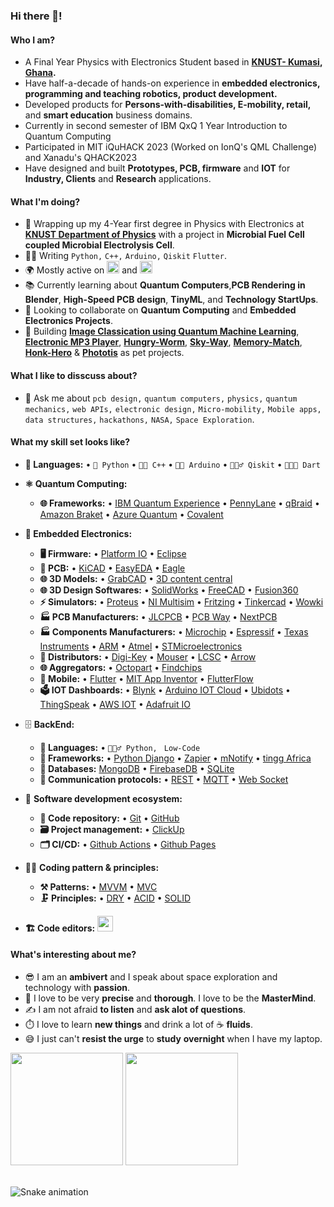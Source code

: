 ### Hi there 👋!

#### Who I am?
- A Final Year Physics with Electronics Student based in **[KNUST- Kumasi](https://www.knust.edu.gh/), [Ghana](https://en.wikipedia.org/wiki/Ghana).** 
- Have half-a-decade of hands-on experience in **embedded electronics, programming and teaching robotics, product development.**
- Developed products for **Persons-with-disabilities, E-mobility, retail,** and **smart education** business domains.
- Currently in second semester of IBM QxQ 1 Year Introduction to Quantum Computing
- Participated in MIT iQuHACK 2023 (Worked on IonQ's QML Challenge) and Xanadu's QHACK2023
- Have designed and built **Prototypes, PCB, firmware** and **IOT** for **Industry, Clients** and **Research** applications.

#### What I'm doing?
- 🏢 Wrapping up my 4-Year first degree in Physics with Electronics at **[KNUST Department of Physics](https://physics.knust.edu.gh/)** with a project in **Microbial Fuel Cell coupled Microbial Electrolysis Cell**.
- 👨‍💻 Writing `Python,` `C++,` `Arduino,` `Qiskit` `Flutter`.
- 🌍 Mostly active on <a href="https://www.linkedin.com/in/ofosu-emmanuel/"><img src="https://cdn-icons-png.flaticon.com/512/174/174857.png" height=20></a> and <a href="quameofosuemma@gmail.com"><img src="https://cdn-icons-png.flaticon.com/512/5968/5968534.png" height=20></a>
- 📚 Currently learning about **Quantum Computers**,**PCB Rendering in Blender**, **High-Speed PCB design**, **TinyML**, and **Technology StartUps**.
- 👯 Looking to collaborate on **Quantum Computing** and **Embedded Electronics Projects**.
- 🥰 Building **[Image Classication using Quantum Machine Learning](https://github.com/Quameofosu/2023_IonQ_Remote)**, **[Electronic MP3 Player](https://github.com/Quameofosu/ProjectChristine)**, **[Hungry-Worm](https://github.com/asadullahrifat89/hungry-worm-uno-platform)**, **[Sky-Way](https://github.com/asadullahrifat89/sky-way-uno-platform)**, **[Memory-Match](https://github.com/asadullahrifat89/memory-match-uno-platform)**, **[Honk-Hero](https://github.com/asadullahrifat89/honk-hero-uno-platform)** & **[Phototis](https://github.com/asadullahrifat89/Phototis-Uno-Platform)** as pet projects.

#### What I like to disscuss about? 
- 💬 Ask me about `pcb design,` `quantum computers,` `physics,` `quantum mechanics,` `web APIs,` `electronic design,` `Micro-mobility,` `Mobile apps,` `data structures,` `hackathons,` `NASA,` `Space Exploration`.

#### What my skill set looks like?
- **📜 Languages:** • `🐍 Python` • `👨‍🏭 C++` • `👨‍🔧 Arduino` • `🧚🏻‍♂️ Qiskit` • `👨🏻‍🎨 Dart`
- **⚛ Quantum Computing:**  
    - **🌐 Frameworks:** • [IBM Quantum Experience](https://dotnet.microsoft.com/en-us/apps/aspnet/web-apps/blazor) • [PennyLane](https://platform.uno/uno-platform-for-web-webassembly/) • [qBraid](https://opensilver.net/) • [Amazon Braket](https://opensilver.net/) • [Azure Quantum](https://opensilver.net/) • [Covalent](https://opensilver.net/)
- **🔬 Embedded Electronics:** 
    - **🖥 Firmware:** • [Platform IO](https://platform.uno/) • [Eclipse](https://docs.microsoft.com/en-us/windows/apps/winui/)
    - **🔌 PCB:** • [KiCAD](https://dotnet.microsoft.com/en-us/apps/aspnet/web-apps/blazor) • [EasyEDA](https://platform.uno/uno-platform-for-web-webassembly/) • [Eagle](https://opensilver.net/)
    - **🌐 3D Models:** • [GrabCAD](https://grabcad.com/library) • [3D content central](https://www.3dcontentcentral.com/)
    - **🌐 3D Design Softwares:** • [SolidWorks](https://www.solidworks.com/) • [FreeCAD](https://www.freecad.org/) • [Fusion360](https://www.autodesk.com/products/fusion-360)
    - **⚡ Simulators:** • [Proteus](https://dotnet.microsoft.com/en-us/apps/aspnet/web-apps/blazor) • [NI Multisim](https://platform.uno/uno-platform-for-web-webassembly/) • [Fritzing](https://opensilver.net/) • [Tinkercad](https://dotnet.microsoft.com/en-us/apps/aspnet/mvc) • [Wowki](https://dotnet.microsoft.com/en-us/apps/aspnet/mvc)
    - **🏭 PCB Manufacturers:** • [JLCPCB](https://jlcpcb.com/) • [PCB Way](https://www.pcbway.com/) • [NextPCB](https://www.nextpcb.com/)
    - **🏭 Components Manufacturers:** • [Microchip](https://www.microchip.com/) • [Espressif](https://www.espressif.com/) • [Texas Instruments](https://www.ti.com/) • [ARM](https://www.arm.com/) • [Atmel](https://www.microchip.com/) • [STMicroelectronics](http://www.st.com/web/en/home.html)
    - **🚗 Distributors:** • [Digi-Key](https://www.digikey.com/) • [Mouser](https://www.mouser.com/) • [LCSC](https://www.lcsc.com/) • [Arrow](https://www.arrow.com/)
    - **🌐 Aggregators:** • [Octopart](https://octopart.com/) • [Findchips](https://www.findchips.com/)
    - **📱 Mobile:** • [Flutter](https://dotnet.microsoft.com/en-us/apps/xamarin) • [MIT App Inventor](https://docs.microsoft.com/en-us/dotnet/maui/what-is-maui) • [FlutterFlow](https://platform.uno/uno-platform-for-ios-and-android/)
    - **🗳 IOT Dashboards:** • [Blynk](https://blynk.io/) • [Arduino IOT Cloud](https://www.arduino.cc/en/IoT/HomePage) • [Ubidots](https://www.ubidots.com/) • [ThingSpeak](https://thingspeak.com/) • [AWS IOT](https://aws.amazon.com/iot/) • [Adafruit IO](https://io.adafruit.com/)
- 🗄️ **BackEnd:**
  - **📜 Languages:** • `🧙🏻‍♂️ Python, ` `Low-Code`
  - **🔭 Frameworks:** • [Python Django](https://www.djangoproject.com/) • [Zapier](https://zapier.com/platform) • [mNotify](https://www.mnotify.com/) • [tingg Africa](https://tingg.africa/)
  - **💾 Databases:** [MongoDB](https://www.mongodb.com/) • [FirebaseDB](https://firebase.google.com/) • [SQLite](https://www.sqlite.org/index.html)
  - **🔌 Communication protocols:** • [REST](https://docs.microsoft.com/en-us/azure/architecture/best-practices/api-design) • [MQTT](https://mqtt.org/) • [Web Socket](https://developer.mozilla.org/en-US/docs/Web/API/WebSockets_API)
- 🎡 **Software development ecosystem:**
  - **📁 Code repository:** • [Git](https://git-scm.com/) • [GitHub](https://bitbucket.org/product)
  - **🗃 Project management:** • [ClickUp](https://clickup.com/)
  - **🗂 CI/CD:** • [Github Actions](https://github.com/features/actions) • [Github Pages](https://pages.github.com/)
- 🧙‍♂️ **Coding pattern & principles:**
  - **⚒ Patterns:** • [MVVM](https://en.wikipedia.org/wiki/Model%E2%80%93view%E2%80%93viewmodel) • [MVC](https://en.wikipedia.org/wiki/Model%E2%80%93view%E2%80%93controller)
  - **🗜 Principles:** • [DRY](https://en.wikipedia.org/wiki/Don%27t_repeat_yourself#:~:text=%22Don%27t%20repeat%20yourself%22,data%20normalization%20to%20avoid%20redundancy.) • [ACID](https://en.wikipedia.org/wiki/ACID) • [SOLID](https://www.digitalocean.com/community/conceptual_articles/s-o-l-i-d-the-first-five-principles-of-object-oriented-design)
  
- **🏗️ Code editors:**
<a href="https://code.visualstudio.com/"><img src="https://seeklogo.com/images/V/visual-studio-code-logo-449D71944F-seeklogo.com.png" height=25></a>
  
#### What's interesting about me?  
  - 😎 I am an **ambivert** and I speak about space exploration and technology with **passion**.
  - 🧐 I love to be very **precise** and **thorough**. I love to be the **MasterMind**.
  - ✍️ I am not afraid **to listen** and **ask alot of questions**.
  - ⏱️ I love to learn **new things** and drink a lot of ☕ **fluids**.
  - 😅 I just can't **resist the urge** to **study** **overnight** when I have my laptop.

<!--Github Stats-->
<p float="left">
<img height="180em" src="https://github-readme-stats.vercel.app/api?username=Quameofosu" /> 
<img height="180em" src="https://github-readme-stats.vercel.app/api/top-langs/?username=Quameofosu"/>
</p>

<br clear="both">

<img src="https://raw.githubusercontent.com/Quameofosu/output/snake.svg" alt="Snake animation" />

###
<!--
#### What companies have I worked for?
<p left="center">
  <a href="https://selisegroup.com/">
    <img src="https://selisegroup.com/wp-content/uploads/2020/11/SELISE-DIgital-Platforms-.png" height=50>
    </a> 
  <a href="https://3ssoftltd.com">
    <img src="https://encrypted-tbn0.gstatic.com/images?q=tbn:ANd9GcS0b-D5T2Flf7EDcsRtGCwK33TY8nWxldo-PoG3NGmzlGY60ZWjdNlTH42luTcRBKwg5xw&usqp=CAU" height=50>
  </a>
  <a href="https://futurestartup.com/2015/05/20/this-startup-aims-to-solve-dhakas-traffic-problem-with-an-app-but-there-is-more-to-it/">
    <img src="https://is1-ssl.mzstatic.com/image/thumb/Purple49/v4/13/7e/6d/137e6dca-2956-bfec-a0bd-57d37ab63af0/source/512x512bb.jpg" height=50> 
  </a>
  <a href="https://www.celimited.com/">
    <img src="https://celimited.com/wp-content/uploads/2022/11/logo.png" height=50 width=250>
  </a>
</p>


#### What are my recent highlights?
- [featured-a-space-shooter-game-on-the-web-with-c#-wasm-on-blogs-uno-platform](https://platform.uno/blog/a-space-shooter-game-on-the-web-with-c-wasm-and-uno-platform/)
- [featured-photot-editor-on-linkedin-uno-platform](https://www.linkedin.com/posts/uno-platform_its-always-such-a-pleasure-to-see-what-our-activity-6963517756608495616-vfbo?utm_source=linkedin_share&utm_medium=member_desktop_web)
- [featured-article-on-2d-web-games-on-twitter-wasm-weekly](https://twitter.com/WasmWeekly/status/1560266404171231232)
- [honored-with-dragon-award-by-selise-digital-platforms](https://www.linkedin.com/posts/asadullah-rifat_people-tech-culture-activity-6962505193817071616-ymfj?utm_source=linkedin_share&utm_medium=member_desktop_web)


#### How to get in touch with me?
<p left="center">
<a href="https://twitter.com/anonymus_7">
  <img src="https://img.shields.io/badge/twitter-%231DA1F2.svg?&style=for-the-badge&logo=twitter&logoColor=white" height=25>
</a> 
<a href="https://www.linkedin.com/in/asadullah-rifat">
  <img src="https://img.shields.io/badge/linkedin-%230077B5.svg?&style=for-the-badge&logo=linkedin&logoColor=white" height=25>
</a> 
<a href="https://www.facebook.com/Anonymus7/">
  <img src="https://img.shields.io/badge/Facebook-1877F2?style=for-the-badge&logo=facebook&logoColor=white" height=25>
</a>
<a href="mailto:asadullah.rifat@selise.ch">
  <img src="https://img.shields.io/badge/Gmail-D14836?style=for-the-badge&logo=gmail&logoColor=white" height=25>
</a>
</p>

-->

